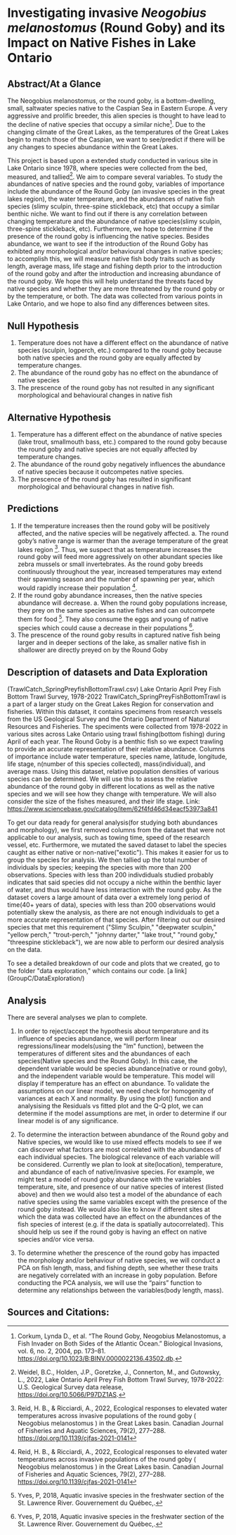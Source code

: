 # Investigating invasive *Neogobius melanostomus* (Round Goby) and its Impact on Native Fishes in Lake Ontario

## Abstract/At a Glance
The Neogobius melanostomus, or the round goby, is a bottom-dwelling, small, saltwater species native to the Caspian Sea in Eastern Europe. A very aggressive and 
prolific breeder, this alien species is thought to have lead to the decline of native species that occupy a similar niche[^1]. Due to the changing climate of the Great Lakes, as the temperatures of the Great Lakes begin to match those of the Caspian, we want to see/predict if there will be any changes to species abundance within the Great Lakes.

This project is based upon a extended study conducted in various site in Lake Ontario since 1978, where species were collected from the bed, measured, and tallied[^2]. We aim to compare several variables. To study the abundances of native species and the round goby, variables of importance include the abundance of the Round Goby (an invasive species in the great lakes region), the water temperature, and the abundances of native fish species (slimy sculpin, three-spine stickleback, etc) that occupy a similar benthic niche. We want to find out if there is any correlation between changing temperature and the abundance of native species(slimy sculpin, three-spine stickleback, etc). Furthermore, we hope to determine if the presence of the round goby is influencing the native species.  Besides abundance, we want to see if the introduction of the Round Goby has exhibted any morphological and/or behavioural changes in native species; to accomplish this, we  will measure native fish body traits such as body length, average mass, life stage and fishing depth prior to the introduction of the round goby and after the introduction and increasing abundance of the round goby. We hope this will help understand the threats faced by native species and whether they are more threatened by the round goby or by the temperature, or both. The data was collected from various points in Lake Ontario, and we hope to also find any differences between sites.

## Null Hypothesis

1.	Temperature does not have a different effect on the abundance of native species (sculpin, logperch, etc.) compared to the round goby because both native species and the round goby are equally affected by temperature changes.
2.	The abundance of the round goby has no effect on the abundance of native species 
3. The prescence of the round goby has not resulted in any significant morphological and behavioural changes in native fish 

## Alternative Hypothesis 

1.	Temperature has a different effect on the abundance of native species (lake trout, smallmouth bass, etc.) compared to the round goby because the round goby and native species are not equally affected by temperature changes. 
2.	The abundance of the round goby negatively influences the abundance of native species because it outcompetes native species.
3. The prescence of the round goby has resulted in significant morphological and behavioural changes in native fish. 

## Predictions

1.	If the temperature increases then the round goby will be positively affected, and the native species will be negatively affected. 
a.	The round goby’s native range is warmer than the average temperature of the great lakes region [^3]. Thus, we suspect that as temperature increases the round goby will feed more aggressively on other abundant species like zebra mussels or small invertebrates. As the round goby breeds continuously throughout the year, increased temperatures may extend their spawning season and the number of spawning per year, which would rapidly increase their population [^3].
2.	If the round goby abundance increases, then the native species abundance will decrease.
a.	When the round goby populations increase, they prey on the same species as native fishes and can outcompete them for food [^4]. They also consume the eggs and young of native species which could cause a decrease in their populations [^4].
3. The prescence of the round goby results in captured native fish being larger and in deeper sections of the lake, as smaller native fish in shallower are directly preyed on by the Round Goby 

## Description of datasets and Data Exploration 
 (TrawlCatch_SpringPreyfishBottomTrawl.csv) Lake Ontario April Prey Fish Bottom Trawl Survey, 1978-2022
TrawlCatch_SpringPreyFishBottomTrawl is a part of a larger study on the Great Lakes Region for conservation and fisheries. Within this dataset, it contains specimens from research vessels from the US Geological Survey and the Ontario Department of Natural Resources and Fisheries. The speciments were collected from 1978-2022 in various sites across Lake Ontario using trawl fishing(bottom fishing) during April of each year. The Round Goby is a benthic fish so we expect trawling to provide an accurate representation of their relative abundance. Columns of importance include water temperature, species name, latitude, longitude, life stage, n(number of this species collected), mass(individual), and average mass. Using this dataset, relative population densities of various species can be determined. We will use this to assess the relative abundance of the round goby in different locations as well as the native species and we will see how they change with temperature. We will also consider the size of the fishes measured, and their life stage. 
Link:  https://www.sciencebase.gov/catalog/item/62f4fd46d34eacf53973a841 

To get our data ready for general analysis(for studying both abundances and morphology), we first removed columns from the dataset that were not applicable to our analysis, such as towing time, speed of the research vessel, etc. Furthermore, we mutated the saved dataset to label the species caught as either native or non-native("exotic"). This makes it easier for us to group the species for analysis. We then tallied up the total number of individuals by species; keeping the species with more than 200 observations. Species with less than 200 indivdiduals studied probably indicates that said species did not occupy a niche within the benthic layer of water, and thus would have less interaction with the round goby. As the dataset covers a large amount of data over a extremely long period of time(40+ years of data), species with less than 200 observations would potentially skew the analysis, as there are not enough individuals to get a more accurate representation of that species. After filtering out our desired species that met this requirement ("Slimy Sculpin," "deepwater sculpin," "yellow perch," "trout-perch," "johnny darter," "lake trout," "round goby," "threespine stickleback"), we are now able to perform our desired analysis on the data. 

To see a detailed breakdown of our code and plots that we created, go to the folder "data exploration," which contains our code. [a link] (GroupC/DataExploration/)

## Analysis 

There are several analyses we plan to complete.

1. In order to reject/accept the hypothesis about temperature and its influence of species abundance, we will perform linear regressions/linear models(using the "lm" function), between the temperatures of different sites and the abundances of each species(Native species and the Round Goby). In this case, the dependent variable would be species abundance(native or round goby), and the independent variable would be temperature. This model will display if temperature has an effect on abundance. To validate the assumptions on our linear model, we need check for homogenity of variances at each X and normality. By using the plot() function and analysising the Residuals vs fitted plot and the Q-Q plot, we can determine if the model assumptions are met, in order to determine if our linear model is of any significance. 

2. To determine the interaction between abundance of the Round goby and Native species, we would like to use mixed effects models to see if we can discover what factors are most correlated with the abundances of each individual species. The biological relevance of each variable will be considered. Currently we plan to look at site(location), temperature, and abundance of each of native/invasive species. For example, we might test a model of round goby abundance with the variables temperature, site, and presence of our native species of interest (listed above) and then we would also test a model of the abundance of each native species using the same variables except with the presence of the round goby instead. We would also like to know if different sites at which the data was collected have an effect on the abundances of the fish species of interest (e.g. if the data is spatially autocorrelated). This should help us see if the round goby is having an effect on native species and/or vice versa. 

3. To determine whether the prescence of the round goby has impacted the morphology and/or behaviour of native species, we will conduct a PCA on fish length, mass, and fishing depth, see whether these traits are negatively correlated with an increase in goby population. Before conducting the PCA analysis, we will use the “pairs” function to determine any relationships between the variables(body length, mass).  



## Sources and Citations:
[^1]: Corkum, Lynda D., et al. “The Round Goby, Neogobius Melanostomus, a Fish Invader on Both Sides of the Atlantic Ocean.” Biological Invasions, vol. 6, no. 2, 2004, pp. 173–81.  https://doi.org/10.1023/B:BINV.0000022136.43502.db.
[^2]: Weidel, B.C., Holden, J.P., Goretzke, J., Connerton, M., and Gutowsky, L., 2022, Lake Ontario April Prey Fish Bottom Trawl Survey, 1978-2022: U.S. Geological Survey data release, https://doi.org/10.5066/P97DZ1AS.
[^3]: Reid, H. B., & Ricciardi, A., 2022, Ecological responses to elevated water temperatures across invasive populations of the round goby ( Neogobius melanostomus ) in the Great Lakes basin. Canadian Journal of Fisheries and Aquatic Sciences, 79(2), 277–288. https://doi.org/10.1139/cjfas-2021-0141
[^4]: Yves, P, 2018, Aquatic invasive species in the freshwater section of the St. Lawrence River. Gouvernement du Québec,.

